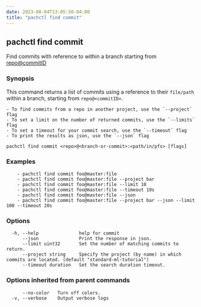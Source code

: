 ```yaml
---
date: 2023-08-04T13:05:50-04:00
title: "pachctl find commit"
---
```


## pachctl find commit

Find commits with reference to <filePath> within a branch starting from <repo@commitID>

### Synopsis

This command returns a list of commits using a reference to their `file/path` within a branch, starting from `repo@<commitID>`. 

	- To find commits from a repo in another project, use the `--project` flag 
	- To set a limit on the number of returned commits, use the `--limits` flag 
	- To set a timeout for your commit search, use the `--timeout` flag 
	- To print the results as json, use the `--json` flag 


```
pachctl find commit <repo>@<branch-or-commit>:<path/in/pfs> [flags]
```

### Examples

```
	- pachctl find commit foo@master:file 
	- pachctl find commit foo@master:file --project bar 
	- pachctl find commit foo@master:file --limit 10 
	- pachctl find commit foo@master:file --timeout 10s 
	- pachctl find commit foo@master:file --json 
	- pachctl find commit foo@master:file --project bar --json --limit 100 --timeout 20s 

```

### Options

```
  -h, --help               help for commit
      --json               Print the response in json.
      --limit uint32       Set the number of matching commits to return.
      --project string     Specify the project (by name) in which commits are located. (default "standard-ml-tutorial")
      --timeout duration   Set the search duration timeout.
```

### Options inherited from parent commands

```
      --no-color   Turn off colors.
  -v, --verbose    Output verbose logs
```

